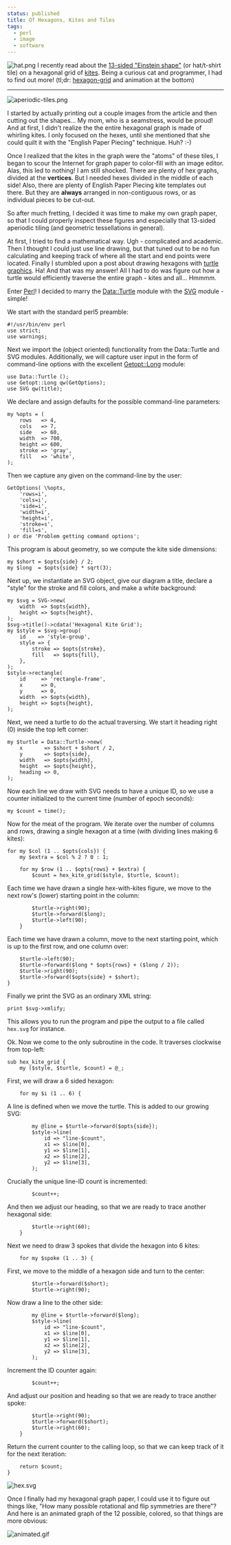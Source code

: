 ```yaml
---                                                                                                                                                                          
status: published
title: Of Hexagons, Kites and Tiles
tags:
  - perl
  - image
  - software
---
```


![hat.png](hat.png)
I recently read about the [13-sided "Einstein shape"](https://www.scientificamerican.com/article/newfound-mathematical-einstein-shape-creates-a-never-repeating-pattern/) (or hat/t-shirt tile) on a hexagonal grid of [kites](https://en.wikipedia.org/wiki/Kite_(geometry)). Being a curious cat and programmer, I had to find out more! (tl;dr: [hexagon-grid](https://github.com/ology/Graphics/blob/master/hexagon-grid) and animation at the bottom)

---

![aperiodic-tiles.png](aperiodic-tiles.png)

I started by actually printing out a couple images from the article and then cutting out the shapes... My mom, who is a seamstress, would be proud! And at first, I didn't realize the the entire hexagonal graph is made of whirling kites. I only focused on the hexes, until she mentioned that she could quilt it with the "English Paper Piecing" technique. Huh? :-)

Once I realized that the kites in the graph were the "atoms" of these tiles, I began to scour the Internet for graph paper to color-fill with an image editor. Alas, this led to nothing! I am still shocked. There are plenty of hex graphs, divided at the **vertices**. But I needed hexes divided in the middle of each side! Also, there are plenty of English Paper Piecing kite templates out there. But they are **always** arranged in non-contiguous rows, or as individual pieces to be cut-out.

So after much fretting, I decided it was time to make my own graph paper, so that I could properly inspect these figures and especially that 13-sided aperiodic tiling (and geometric tessellations in general).

At first, I tried to find a mathematical way. Ugh - complicated and academic. Then I thought I could just use line drawing, but that tuned out to be no fun calculating and keeping track of where all the start and end points were located. Finally I stumbled upon a post about drawing hexagons with [turtle graphics](https://en.wikipedia.org/wiki/Turtle_graphics). Ha! And that was my answer! All I had to do was figure out how a turtle would efficiently traverse the entire graph - kites and all... Hmmmm.

Enter [Perl](https://www.perl.org/)! I decided to marry the [Data::Turtle](https://metacpan.org/pod/Data::Turtle) module with the [SVG](https://metacpan.org/pod/SVG) module - simple!

We start with the standard perl5 preamble:

    #!/usr/bin/env perl
    use strict;
    use warnings;

Next we import the (object oriented) functionality from the Data::Turtle and SVG modules. Additionally, we will capture user input in the form of command-line options with the excellent [Getopt::Long](https://metacpan.org/pod/Getopt::Long) module:

    use Data::Turtle ();
    use Getopt::Long qw(GetOptions);
    use SVG qw(title);

We declare and assign defaults for the possible command-line parameters:

    my %opts = (
        rows   => 4,
        cols   => 7,
        side   => 60,
        width  => 700,
        height => 600,
        stroke => 'gray',
        fill   => 'white',
    );

Then we capture any given on the command-line by the user:

    GetOptions( \%opts,
        'rows=i',
        'cols=i',
        'side=i',
        'width=i',
        'height=i',
        'stroke=s',
        'fill=s',
    ) or die 'Problem getting command options';

This program is about geometry, so we compute the kite side dimensions:

    my $short = $opts{side} / 2;
    my $long  = $opts{side} * sqrt(3);

Next up, we instantiate an SVG object, give our diagram a title, declare a "style" for the stroke and fill colors, and make a white background:

    my $svg = SVG->new(
        width  => $opts{width},
        height => $opts{height},
    );
    $svg->title()->cdata('Hexagonal Kite Grid');
    my $style = $svg->group(
        id    => 'style-group',
        style => {
            stroke => $opts{stroke},
            fill   => $opts{fill},
        },
    );
    $style->rectangle(
        id     => 'rectangle-frame',
        x      => 0,
        y      => 0,
        width  => $opts{width},
        height => $opts{height},
    );

Next, we need a turtle to do the actual traversing. We start it heading right (0) inside the top left corner:

    my $turtle = Data::Turtle->new(
        x       => $short + $short / 2,
        y       => $opts{side},
        width   => $opts{width},
        height  => $opts{height},
        heading => 0,
    );

Now each line we draw with SVG needs to have a unique ID, so we use a counter initialized to the current time (number of epoch seconds):

    my $count = time();

Now for the meat of the program. We iterate over the number of columns and rows, drawing a single hexagon at a time (with dividing lines making 6 kites):

    for my $col (1 .. $opts{cols}) {
        my $extra = $col % 2 ? 0 : 1;

        for my $row (1 .. $opts{rows} + $extra) {
            $count = hex_kite_grid($style, $turtle, $count);

Each time we have drawn a single hex-with-kites figure, we move to the next row's (lower) starting point in the column:

            $turtle->right(90);
            $turtle->forward($long);
            $turtle->left(90);
        }

Each time we have drawn a column, move to the next starting point, which is up to the first row, and one column over:

        $turtle->left(90);
        $turtle->forward($long * $opts{rows} + ($long / 2));
        $turtle->right(90);
        $turtle->forward($opts{side} + $short);
    }

Finally we print the SVG as an ordinary XML string:

    print $svg->xmlify;

This allows you to run the program and pipe the output to a file called `hex.svg` for instance.

Ok. Now we come to the only subroutine in the code. It traverses clockwise from top-left:

    sub hex_kite_grid {
        my ($style, $turtle, $count) = @_;

First, we will draw a 6 sided hexagon:

        for my $i (1 .. 6) {

A line is defined when we move the turtle. This is added to our growing SVG:

            my @line = $turtle->forward($opts{side});
            $style->line(
                id => "line-$count",
                x1 => $line[0],
                y1 => $line[1],
                x2 => $line[2],
                y2 => $line[3],
            );

Crucially the unique line-ID count is incremented:

            $count++;

And then we adjust our heading, so that we are ready to trace another hexagonal side:

            $turtle->right(60);
        }

Next we need to draw 3 spokes that divide the hexagon into 6 kites:

        for my $spoke (1 .. 3) {

First, we move to the middle of a hexagon side and turn to the center:

            $turtle->forward($short);
            $turtle->right(90);

Now draw a line to the other side:

            my @line = $turtle->forward($long);
            $style->line(
                id => "line-$count",
                x1 => $line[0],
                y1 => $line[1], 
                x2 => $line[2],
                y2 => $line[3],
            );

Increment the ID counter again:

            $count++;

And adjust our position and heading so that we are ready to trace another spoke:

            $turtle->right(90);
            $turtle->forward($short);
            $turtle->right(60);
        }

Return the current counter to the calling loop, so that we can keep track of it for the next iteration:

        return $count;
    }

![hex.svg](hex.svg)

Once I finally had my hexagonal graph paper, I could use it to figure out things like, "How many possible rotational and flip symmetries are there"? And here is an animated graph of the 12 possible, colored, so that things are more obvious:

![animated.gif](animated.gif)
